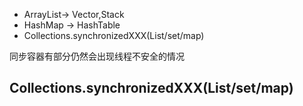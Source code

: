 * ArrayList-> Vector,Stack
* HashMap -> HashTable
* Collections.synchronizedXXX(List/set/map)



同步容器有部分仍然会出现线程不安全的情况

## Collections.synchronizedXXX(List/set/map)























